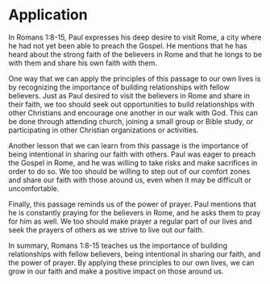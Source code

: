 # Application

In Romans 1:8-15, Paul expresses his deep desire to visit Rome, a city where he had not yet been able to preach the Gospel. He mentions that he has heard about the strong faith of the believers in Rome and that he longs to be with them and share his own faith with them. 

One way that we can apply the principles of this passage to our own lives is by recognizing the importance of building relationships with fellow believers. Just as Paul desired to visit the believers in Rome and share in their faith, we too should seek out opportunities to build relationships with other Christians and encourage one another in our walk with God. This can be done through attending church, joining a small group or Bible study, or participating in other Christian organizations or activities.

Another lesson that we can learn from this passage is the importance of being intentional in sharing our faith with others. Paul was eager to preach the Gospel in Rome, and he was willing to take risks and make sacrifices in order to do so. We too should be willing to step out of our comfort zones and share our faith with those around us, even when it may be difficult or uncomfortable.

Finally, this passage reminds us of the power of prayer. Paul mentions that he is constantly praying for the believers in Rome, and he asks them to pray for him as well. We too should make prayer a regular part of our lives and seek the prayers of others as we strive to live out our faith.

In summary, Romans 1:8-15 teaches us the importance of building relationships with fellow believers, being intentional in sharing our faith, and the power of prayer. By applying these principles to our own lives, we can grow in our faith and make a positive impact on those around us.